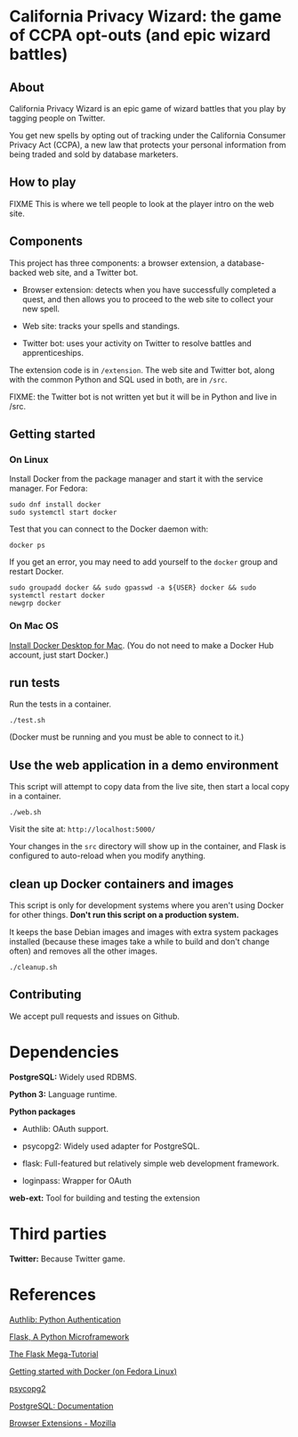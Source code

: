 # California Privacy Wizard: the game of CCPA opt-outs (and epic wizard battles)


## About

California Privacy Wizard is an epic game of wizard
battles that you play by tagging people on Twitter.

You get new spells by opting out of tracking under
the California Consumer Privacy Act (CCPA), a new law
that protects your personal information from being
traded and sold by database marketers.


## How to play

FIXME This is where we tell people to look at the
player intro on the web site.


## Components

This project has three components: a browser
extension, a database-backed web site, and a Twitter
bot.

 * Browser extension: detects when you have
   successfully completed a quest, and then allows you to
   proceed to the web site to collect your new spell.

 * Web site: tracks your spells and standings.

 * Twitter bot: uses your activity on Twitter to resolve
   battles and apprenticeships.

The extension code is in `/extension`.  The web site
and Twitter bot, along with the common Python and
SQL used in both, are in `/src`.

FIXME: the Twitter bot is not written yet but it will
be in Python and live in /src.


## Getting started

### On Linux

Install Docker from the package manager and start it
with the service manager.  For Fedora:

```
sudo dnf install docker
sudo systemctl start docker
```

Test that you can connect to the Docker daemon with:

```
docker ps
```

If you get an error, you may need to add yourself to
the `docker` group and restart Docker.

```
sudo groupadd docker && sudo gpasswd -a ${USER} docker && sudo systemctl restart docker
newgrp docker
```


### On Mac OS

[Install Docker Desktop for Mac](https://docs.docker.com/docker-for-mac/install/).
(You do not need to make a Docker Hub account, just start Docker.)


## run tests

Run the tests in a container.

	./test.sh

(Docker must be running and you must be able to connect to it.)


## Use the web application in a demo environment

This script will attempt to copy data from the live
site, then start a local copy in a container.

	./web.sh

Visit the site at: `http://localhost:5000/`

Your changes in the `src` directory will show up in
the container, and Flask is configured to auto-reload
when you modify anything.


## clean up Docker containers and images

This script is only for development systems where you
aren't using Docker for other things.  **Don't run this
script on a production system.**

It keeps the base Debian images and images with extra
system packages installed (because these images take
a while to build and don't change often) and removes
all the other images.

	./cleanup.sh


## Contributing

We accept pull requests and issues on Github.


# Dependencies

**PostgreSQL:** Widely used RDBMS.

**Python 3:** Language runtime.

**Python packages**

 * Authlib: OAuth support.

 * psycopg2: Widely used adapter for PostgreSQL.

 * flask: Full-featured but relatively simple web development framework.

 * loginpass: Wrapper for OAuth

**web-ext:** Tool for building and testing the extension


# Third parties

**Twitter:** Because Twitter game.


# References

[Authlib: Python Authentication](https://docs.authlib.org/en/latest/index.html)

[Flask, A Python Microframework](http://flask.pocoo.org/)

[The Flask Mega-Tutorial](https://blog.miguelgrinberg.com/post/the-flask-mega-tutorial-part-i-hello-world)

[Getting started with Docker (on Fedora Linux)](https://developer.fedoraproject.org/tools/docker/docker-installation.html)

[psycopg2](https://pypi.org/project/psycopg2/)

[PostgreSQL: Documentation](https://www.postgresql.org/docs/)

[Browser Extensions - Mozilla](https://developer.mozilla.org/en-US/docs/Mozilla/Add-ons/WebExtensions)


